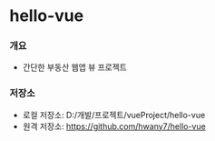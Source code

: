 # hello-vue

### 개요
* 간단한 부동산 웹앱 뷰 프로젝트

### 저장소
* 로컬 저장소: D:/개발/프로젝트/vueProject/hello-vue
* 원격 저장소: https://github.com/hwany7/hello-vue
